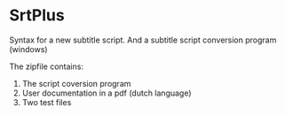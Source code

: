 # SrtPlus
Syntax for a new subtitle script. And a subtitle script conversion program (windows) 

The zipfile contains:
1) The script coversion program
2) User documentation in a pdf (dutch language)
3) Two test files

